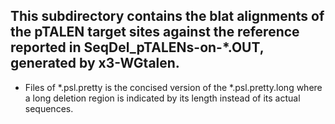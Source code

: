 ## This subdirectory contains the blat alignments of the pTALEN target sites against the reference reported in SeqDel_pTALENs-on-*.OUT, generated by x3-WGtalen. 
* Files of *.psl.pretty is the concised version of the *.psl.pretty.long where a long deletion region is indicated by its length instead of its actual sequences.
